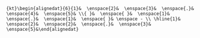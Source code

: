 `{kt}\begin{alignedat}{6}{1}&  \enspace{2}&  \enspace{3}&  \enspace{.}&  \enspace{4}&  \enspace{5}& \\{ }&  \enspace{ }&  \enspace{1}&  \enspace{.}&  \enspace{1}&  \enspace{ }& \enspace - \\ \hline{1}&  \enspace{2}&  \enspace{2}&  \enspace{.}&  \enspace{3}&  \enspace{5}&\end{alignedat}`